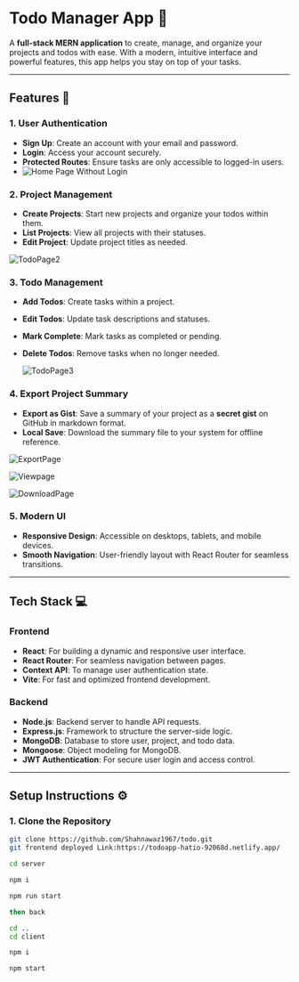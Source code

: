 # **Todo Manager App** 📝

A **full-stack MERN application** to create, manage, and organize your projects and todos with ease. With a modern, intuitive interface and powerful features, this app helps you stay on top of your tasks.

---

## **Features** 🌟

### **1. User Authentication**
- **Sign Up**: Create an account with your email and password.  
- **Login**: Access your account securely.  
- **Protected Routes**: Ensure tasks are only accessible to logged-in users.
- 
  ![Home Page Without Login](https://github.com/user-attachments/assets/aedff3d0-4fea-4924-9db2-5a13b2a87d39)


### **2. Project Management**
- **Create Projects**: Start new projects and organize your todos within them.
- **List Projects**: View all projects with their statuses.  
- **Edit Project**: Update project titles as needed.

 ![TodoPage2](https://github.com/user-attachments/assets/5756f7f3-5038-42b1-a12a-c017e1b83d43)


### **3. Todo Management**
- **Add Todos**: Create tasks within a project.  
- **Edit Todos**: Update task descriptions and statuses.  
- **Mark Complete**: Mark tasks as completed or pending.  
- **Delete Todos**: Remove tasks when no longer needed.

  ![TodoPage3](https://github.com/user-attachments/assets/664e58ac-24bd-4ebe-8202-6ab3e5e3c3c6)


### **4. Export Project Summary**
- **Export as Gist**: Save a summary of your project as a **secret gist** on GitHub in markdown format.  
- **Local Save**: Download the summary file to your system for offline reference.

![ExportPage](https://github.com/user-attachments/assets/35566baa-f243-4db8-9402-7c1e55bc7d92)


![Viewpage](https://github.com/user-attachments/assets/926c5a5f-04a3-4d14-b67d-6ee75510e034)


![DownloadPage](https://github.com/user-attachments/assets/d04e55d5-a1ba-4bbd-9e90-599f9ff5f788)


### **5. Modern UI**
- **Responsive Design**: Accessible on desktops, tablets, and mobile devices.  
- **Smooth Navigation**: User-friendly layout with React Router for seamless transitions.  

---

## **Tech Stack** 💻

### **Frontend**
- **React**: For building a dynamic and responsive user interface.  
- **React Router**: For seamless navigation between pages.  
- **Context API**: To manage user authentication state.  
- **Vite**: For fast and optimized frontend development.

### **Backend**
- **Node.js**: Backend server to handle API requests.  
- **Express.js**: Framework to structure the server-side logic.  
- **MongoDB**: Database to store user, project, and todo data.  
- **Mongoose**: Object modeling for MongoDB.  
- **JWT Authentication**: For secure user login and access control.

---

## **Setup Instructions** ⚙️

### **1. Clone the Repository**
```bash
git clone https://github.com/Shahnawaz1967/todo.git
git frontend deployed Link:https://todoapp-hatio-92068d.netlify.app/

cd server

npm i

npm run start

then back

cd ..
cd client

npm i

npm start

